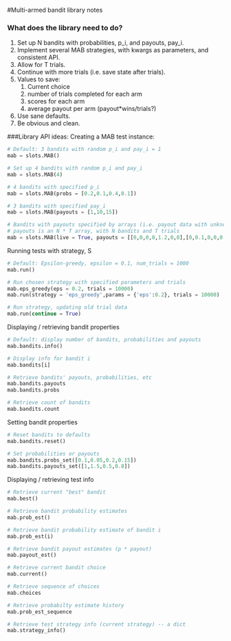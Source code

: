 #Multi-armed bandit library notes

### What does the library need to do?
1. Set up N bandits with probabilities, p_i, and payouts, pay_i.
2. Implement several MAB strategies, with kwargs as parameters, and consistent API.
3. Allow for T trials.
4. Continue with more trials (i.e. save state after trials).
5. Values to save:
    1. Current choice
    2. number of trials completed for each arm
    3. scores for each arm
    4. average payout per arm (payout*wins/trials?)
6. Use sane defaults.
7. Be obvious and clean.

###Library API ideas:
Creating a MAB test instance:

```Python
# Default: 3 bandits with random p_i and pay_i = 1
mab = slots.MAB()

# Set up 4 bandits with random p_i and pay_i
mab = slots.MAB(4)

# 4 bandits with specified p_i
mab = slots.MAB(probs = [0.2,0.1,0.4,0.1])

# 3 bandits with specified pay_i
mab = slots.MAB(payouts = [1,10,15])

# Bandits with payouts specified by arrays (i.e. payout data with unknown probabilities)
# payouts is an N * T array, with N bandits and T trials
mab = slots.MAB(live = True, payouts = [[0,0,0,0,1.2,0,0],[0,0.1,0,0,0.1,0.1,0]]
```

Running tests with strategy, S

```Python
# Default: Epsilon-greedy, epsilon = 0.1, num_trials = 1000
mab.run()

# Run chosen strategy with specified parameters and trials
mab.eps_greedy(eps = 0.2, trials = 10000)
mab.run(strategy = 'eps_greedy',params = {'eps':0.2}, trials = 10000)

# Run strategy, updating old trial data
mab.run(continue = True)
```

Displaying / retrieving bandit properties

```Python
# Default: display number of bandits, probabilities and payouts
mab.bandits.info()

# Display info for bandit i
mab.bandits[i]

# Retrieve bandits' payouts, probabilities, etc
mab.bandits.payouts
mab.bandits.probs

# Retrieve count of bandits
mab.bandits.count
```

Setting bandit properties

```Python
# Reset bandits to defaults
mab.bandits.reset()

# Set probabilities or payouts
mab.bandits.probs_set([0.1,0.05,0.2,0.15])
mab.bandits.payouts_set([1,1.5,0.5,0.8])
```

Displaying / retrieving test info

```Python
# Retrieve current "best" bandit
mab.best()

# Retrieve bandit probability estimates
mab.prob_est()

# Retrieve bandit probability estimate of bandit i
mab.prob_est(i)

# Retrieve bandit payout estimates (p * payout)
mab.payout_est()

# Retrieve current bandit choice
mab.current()

# Retrieve sequence of choices
mab.choices

# Retrieve probabilty estimate history
mab.prob_est_sequence

# Retrieve test strategy info (current strategy) -- a dict
mab.strategy_info()
```
